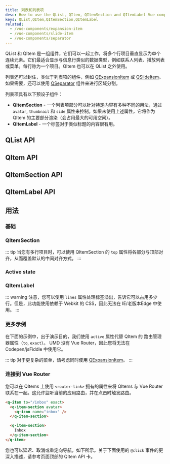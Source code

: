 ```yaml
---
title: 列表和列表项
desc: How to use the QList, QItem, QItemSection and QItemLabel Vue components.
keys: QList,QItem,QItemSection,QItemLabel
related:
  - /vue-components/expansion-item
  - /vue-components/slide-item
  - /vue-components/separator
---
```


QList 和 QItem 是一组组件，它们可以一起工作，将多个行项目垂直显示为单个连续元素。它们最适合显示与信息行类似的数据类型，例如联系人列表、播放列表或菜单。每行称为一个项目。QItem 也可以在 QList 之外使用。

列表还可以封住，类似于列表项的组件，例如 [QExpansionItem](/vue-components/expansion-item) 或 [QSlideItem](/vue-components/slide-item)。如果需要，还可以使用 [QSeparator](/vue-components/separator) 组件来进行区域分割。

列表项具有以下预设子组件：

* **QItemSection** - 一个列表项部分可以针对特定内容有多种不同的用法，通过 `avatar`, `thumbnail` 和 `side` 属性来控制。如果未使用上述属性，它将作为 QItem 的主要部分渲染（会占用最大的可用空间）。
* **QItemLabel** - 一个标签对于类似标题的内容很有用。

## QList API
<doc-api file="QList" />

## QItem API
<doc-api file="QItem" />

## QItemSection API
<doc-api file="QItemSection" />

## QItemLabel API
<doc-api file="QItemLabel" />

## 用法

### 基础

<doc-example title="基础" file="QItem/Basic" />

<doc-example title="在黑色背景上" file="QItem/Dark" dark />

<doc-example title="紧凑" file="QItem/Dense" />

### QItemSection

<doc-example title="左边的头像/略缩图 QItemSection" file="QItem/AvatarLeft" />

<doc-example title="右边的头像/略缩图 QItemSection" file="QItem/AvatarRight" />

::: tip
当您有多行项目时，可以使用 QItemSection 的 `top` 属性将各部分与顶部对齐，从而覆盖默认的中间对齐方式。
:::

<doc-example title="Side QItemSection" file="QItem/SideSection" />

### Active state

<doc-example title="Active prop" file="QItem/ActiveState" />

### QItemLabel

::: warning
注意，您可以使用 `lines` 属性处理标签溢出，告诉它可以占用多少行。但是，此功能使用依赖于 Webkit 的 CSS，因此无法在 IE/老版本Edge 中使用。
:::

<doc-example title="项标签" file="QItem/ItemLabel" />

### 更多示例

<doc-example title="联系人列表" file="QItem/ExampleContacts" />

<doc-example title="设置" file="QItem/ExampleSettings" />

<doc-example title="邮件" file="QItem/ExampleEmails" />

<doc-example title="文件夹列表" file="QItem/ExampleFolders" />

在下面的示例中，出于演示目的，我们使用 `active` 属性代替 QItem 的 路由管理器属性（`to`, `exact`）。 UMD 没有 Vue Router，因此您将无法在 Codepen/jsFiddle 中使用它。

<doc-example title="菜单" file="QItem/ExampleMenu" />

::: tip
对于更复杂的菜单，请考虑同时使用 [QExpansionItem](/vue-components/expansion-item)。
:::

### 连接到 Vue Router

您可以在 QItems 上使用 `<router-link>` 拥有的属性来将 QItems 与 Vue Router 联系在一起。这允许监听当前的应用路由，并在点击时触发路由。

```html
<q-item to="/inbox" exact>
  <q-item-section avatar>
    <q-icon name="inbox" />
  </q-item-section>

  <q-item-section>
    Inbox
  </q-item-section>
</q-item>
```

您也可以延迟、取消或重定向导航，如下所示。关于下面使用的 `@click` 事件的更深入描述，请参考页面顶部的 QItem API 卡。

<doc-example title="延迟、取消或重定向导航 (v2.9+)" file="QItem/LinksWithGo" no-edit />
